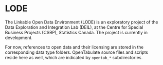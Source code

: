 # LODE

The Linkable Open Data Environment (LODE) is an exploratory project of the Data Exploration and Integration Lab (DEIL), at the Centre for Special Business Projects (CSBP), Statistics Canada. The project is currently in development.

For now, references to open data and their licensing are stored in the corresponding data type folders. OpenTabulate source files and scripts reside here as well, which are indicated by `opentab_*` subdirectories.
